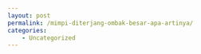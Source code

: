 ```yaml
---
layout: post
permalink: /mimpi-diterjang-ombak-besar-apa-artinya/
categories:
    - Uncategorized
---
```


